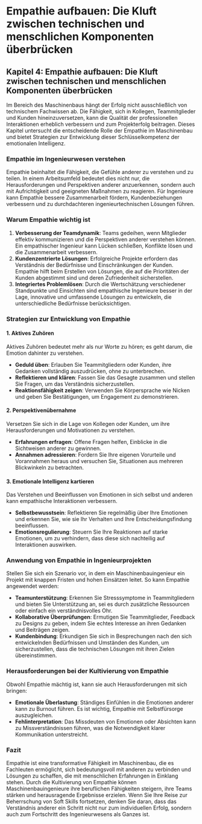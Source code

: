 # Empathie aufbauen: Die Kluft zwischen technischen und menschlichen Komponenten überbrücken

## Kapitel 4: Empathie aufbauen: Die Kluft zwischen technischen und menschlichen Komponenten überbrücken

Im Bereich des Maschinenbaus hängt der Erfolg nicht ausschließlich von technischem Fachwissen ab. Die Fähigkeit, sich in Kollegen, Teammitglieder und Kunden hineinzuversetzen, kann die Qualität der professionellen Interaktionen erheblich verbessern und zum Projekterfolg beitragen. Dieses Kapitel untersucht die entscheidende Rolle der Empathie im Maschinenbau und bietet Strategien zur Entwicklung dieser Schlüsselkompetenz der emotionalen Intelligenz.

### Empathie im Ingenieurwesen verstehen

Empathie beinhaltet die Fähigkeit, die Gefühle anderer zu verstehen und zu teilen. In einem Arbeitsumfeld bedeutet dies nicht nur, die Herausforderungen und Perspektiven anderer anzuerkennen, sondern auch mit Aufrichtigkeit und geeigneten Maßnahmen zu reagieren. Für Ingenieure kann Empathie bessere Zusammenarbeit fördern, Kundenbeziehungen verbessern und zu durchdachteren ingenieurtechnischen Lösungen führen.

### Warum Empathie wichtig ist

1. **Verbesserung der Teamdynamik**: Teams gedeihen, wenn Mitglieder effektiv kommunizieren und die Perspektiven anderer verstehen können. Ein empathischer Ingenieur kann Lücken schließen, Konflikte lösen und die Zusammenarbeit verbessern.
2. **Kundenzentrierte Lösungen**: Erfolgreiche Projekte erfordern das Verständnis der Bedürfnisse und Einschränkungen der Kunden. Empathie hilft beim Erstellen von Lösungen, die auf die Prioritäten der Kunden abgestimmt sind und deren Zufriedenheit sicherstellen.
3. **Integriertes Problemlösen**: Durch die Wertschätzung verschiedener Standpunkte und Einsichten sind empathische Ingenieure besser in der Lage, innovative und umfassende Lösungen zu entwickeln, die unterschiedliche Bedürfnisse berücksichtigen.

### Strategien zur Entwicklung von Empathie

#### 1. Aktives Zuhören

Aktives Zuhören bedeutet mehr als nur Worte zu hören; es geht darum, die Emotion dahinter zu verstehen.

* **Geduld üben**: Erlauben Sie Teammitgliedern oder Kunden, ihre Gedanken vollständig auszudrücken, ohne zu unterbrechen.
* **Reflektieren und klären**: Fassen Sie das Gesagte zusammen und stellen Sie Fragen, um das Verständnis sicherzustellen.
* **Reaktionsfähigkeit zeigen**: Verwenden Sie Körpersprache wie Nicken und geben Sie Bestätigungen, um Engagement zu demonstrieren.

#### 2. Perspektivenübernahme

Versetzen Sie sich in die Lage von Kollegen oder Kunden, um ihre Herausforderungen und Motivationen zu verstehen.

* **Erfahrungen erfragen**: Offene Fragen helfen, Einblicke in die Sichtweisen anderer zu gewinnen.
* **Annahmen adressieren**: Fordern Sie Ihre eigenen Vorurteile und Vorannahmen heraus und versuchen Sie, Situationen aus mehreren Blickwinkeln zu betrachten.

#### 3. Emotionale Intelligenz kartieren

Das Verstehen und Beeinflussen von Emotionen in sich selbst und anderen kann empathische Interaktionen verbessern.

* **Selbstbewusstsein**: Reflektieren Sie regelmäßig über Ihre Emotionen und erkennen Sie, wie sie Ihr Verhalten und Ihre Entscheidungsfindung beeinflussen.
* **Emotionsregulierung**: Steuern Sie Ihre Reaktionen auf starke Emotionen, um zu verhindern, dass diese sich nachteilig auf Interaktionen auswirken.

### Anwendung von Empathie in Ingenieurprojekten

Stellen Sie sich ein Szenario vor, in dem ein Maschinenbauingenieur ein Projekt mit knappen Fristen und hohen Einsätzen leitet. So kann Empathie angewendet werden:

* **Teamunterstützung**: Erkennen Sie Stresssymptome in Teammitgliedern und bieten Sie Unterstützung an, sei es durch zusätzliche Ressourcen oder einfach ein verständnisvolles Ohr.
* **Kollaborative Überprüfungen**: Ermutigen Sie Teammitglieder, Feedback zu Designs zu geben, indem Sie echtes Interesse an ihren Gedanken und Beiträgen zeigen.
* **Kundenbindung**: Erkundigen Sie sich in Besprechungen nach den sich entwickelnden Bedürfnissen und Umständen des Kunden, um sicherzustellen, dass die technischen Lösungen mit ihren Zielen übereinstimmen.

### Herausforderungen bei der Kultivierung von Empathie

Obwohl Empathie mächtig ist, kann sie auch Herausforderungen mit sich bringen:

* **Emotionale Überlastung**: Ständiges Einfühlen in die Emotionen anderer kann zu Burnout führen. Es ist wichtig, Empathie mit Selbstfürsorge auszugleichen.
* **Fehlinterpretation**: Das Missdeuten von Emotionen oder Absichten kann zu Missverständnissen führen, was die Notwendigkeit klarer Kommunikation unterstreicht.

### Fazit

Empathie ist eine transformative Fähigkeit im Maschinenbau, die es Fachleuten ermöglicht, sich bedeutungsvoll mit anderen zu verbinden und Lösungen zu schaffen, die mit menschlichen Erfahrungen in Einklang stehen. Durch die Kultivierung von Empathie können Maschinenbauingenieure ihre beruflichen Fähigkeiten steigern, ihre Teams stärken und herausragende Ergebnisse erzielen. Wenn Sie Ihre Reise zur Beherrschung von Soft Skills fortsetzen, denken Sie daran, dass das Verständnis anderer ein Schritt nicht nur zum individuellen Erfolg, sondern auch zum Fortschritt des Ingenieurwesens als Ganzes ist.